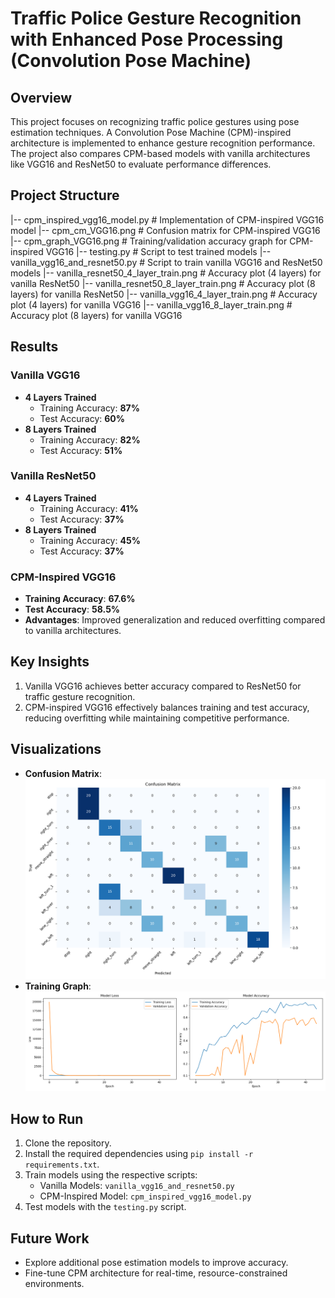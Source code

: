 # Traffic Police Gesture Recognition with Enhanced Pose Processing (Convolution Pose Machine)

## Overview
This project focuses on recognizing traffic police gestures using pose estimation techniques. A Convolution Pose Machine (CPM)-inspired architecture is implemented to enhance gesture recognition performance. The project also compares CPM-based models with vanilla architectures like VGG16 and ResNet50 to evaluate performance differences.

## Project Structure
|-- cpm_inspired_vgg16_model.py # Implementation of CPM-inspired VGG16 model |-- cpm_cm_VGG16.png # Confusion matrix for CPM-inspired VGG16 |-- cpm_graph_VGG16.png # Training/validation accuracy graph for CPM-inspired VGG16 |-- testing.py # Script to test trained models |-- vanilla_vgg16_and_resnet50.py # Script to train vanilla VGG16 and ResNet50 models |-- vanilla_resnet50_4_layer_train.png # Accuracy plot (4 layers) for vanilla ResNet50 |-- vanilla_resnet50_8_layer_train.png # Accuracy plot (8 layers) for vanilla ResNet50 |-- vanilla_vgg16_4_layer_train.png # Accuracy plot (4 layers) for vanilla VGG16 |-- vanilla_vgg16_8_layer_train.png # Accuracy plot (8 layers) for vanilla VGG16


## Results

### Vanilla VGG16
- **4 Layers Trained**  
  - Training Accuracy: **87%**  
  - Test Accuracy: **60%**
- **8 Layers Trained**  
  - Training Accuracy: **82%**  
  - Test Accuracy: **51%**

### Vanilla ResNet50
- **4 Layers Trained**  
  - Training Accuracy: **41%**  
  - Test Accuracy: **37%**
- **8 Layers Trained**  
  - Training Accuracy: **45%**  
  - Test Accuracy: **37%**

### CPM-Inspired VGG16
- **Training Accuracy**: **67.6%**  
- **Test Accuracy**: **58.5%**  
- **Advantages**: Improved generalization and reduced overfitting compared to vanilla architectures.

## Key Insights
1. Vanilla VGG16 achieves better accuracy compared to ResNet50 for traffic gesture recognition.
2. CPM-inspired VGG16 effectively balances training and test accuracy, reducing overfitting while maintaining competitive performance.

## Visualizations
- **Confusion Matrix**: ![cpm_cm_VGG16.png](cpm_cm_VGG16.png)
- **Training Graph**: ![cpm_graph_VGG16.png](cpm_graph_VGG16.png)

## How to Run
1. Clone the repository.
2. Install the required dependencies using `pip install -r requirements.txt`.
3. Train models using the respective scripts:
   - Vanilla Models: `vanilla_vgg16_and_resnet50.py`
   - CPM-Inspired Model: `cpm_inspired_vgg16_model.py`
4. Test models with the `testing.py` script.

## Future Work
- Explore additional pose estimation models to improve accuracy.
- Fine-tune CPM architecture for real-time, resource-constrained environments.



